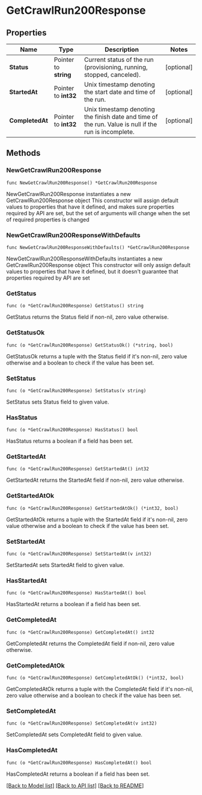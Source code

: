 # GetCrawlRun200Response

## Properties

Name | Type | Description | Notes
------------ | ------------- | ------------- | -------------
**Status** | Pointer to **string** | Current status of the run (provisioning, running, stopped, canceled). | [optional] 
**StartedAt** | Pointer to **int32** | Unix timestamp denoting the start date and time of the run. | [optional] 
**CompletedAt** | Pointer to **int32** | Unix timestamp denoting the finish date and time of the run. Value is null if the run is incomplete. | [optional] 

## Methods

### NewGetCrawlRun200Response

`func NewGetCrawlRun200Response() *GetCrawlRun200Response`

NewGetCrawlRun200Response instantiates a new GetCrawlRun200Response object
This constructor will assign default values to properties that have it defined,
and makes sure properties required by API are set, but the set of arguments
will change when the set of required properties is changed

### NewGetCrawlRun200ResponseWithDefaults

`func NewGetCrawlRun200ResponseWithDefaults() *GetCrawlRun200Response`

NewGetCrawlRun200ResponseWithDefaults instantiates a new GetCrawlRun200Response object
This constructor will only assign default values to properties that have it defined,
but it doesn't guarantee that properties required by API are set

### GetStatus

`func (o *GetCrawlRun200Response) GetStatus() string`

GetStatus returns the Status field if non-nil, zero value otherwise.

### GetStatusOk

`func (o *GetCrawlRun200Response) GetStatusOk() (*string, bool)`

GetStatusOk returns a tuple with the Status field if it's non-nil, zero value otherwise
and a boolean to check if the value has been set.

### SetStatus

`func (o *GetCrawlRun200Response) SetStatus(v string)`

SetStatus sets Status field to given value.

### HasStatus

`func (o *GetCrawlRun200Response) HasStatus() bool`

HasStatus returns a boolean if a field has been set.

### GetStartedAt

`func (o *GetCrawlRun200Response) GetStartedAt() int32`

GetStartedAt returns the StartedAt field if non-nil, zero value otherwise.

### GetStartedAtOk

`func (o *GetCrawlRun200Response) GetStartedAtOk() (*int32, bool)`

GetStartedAtOk returns a tuple with the StartedAt field if it's non-nil, zero value otherwise
and a boolean to check if the value has been set.

### SetStartedAt

`func (o *GetCrawlRun200Response) SetStartedAt(v int32)`

SetStartedAt sets StartedAt field to given value.

### HasStartedAt

`func (o *GetCrawlRun200Response) HasStartedAt() bool`

HasStartedAt returns a boolean if a field has been set.

### GetCompletedAt

`func (o *GetCrawlRun200Response) GetCompletedAt() int32`

GetCompletedAt returns the CompletedAt field if non-nil, zero value otherwise.

### GetCompletedAtOk

`func (o *GetCrawlRun200Response) GetCompletedAtOk() (*int32, bool)`

GetCompletedAtOk returns a tuple with the CompletedAt field if it's non-nil, zero value otherwise
and a boolean to check if the value has been set.

### SetCompletedAt

`func (o *GetCrawlRun200Response) SetCompletedAt(v int32)`

SetCompletedAt sets CompletedAt field to given value.

### HasCompletedAt

`func (o *GetCrawlRun200Response) HasCompletedAt() bool`

HasCompletedAt returns a boolean if a field has been set.


[[Back to Model list]](../README.md#documentation-for-models) [[Back to API list]](../README.md#documentation-for-api-endpoints) [[Back to README]](../README.md)


